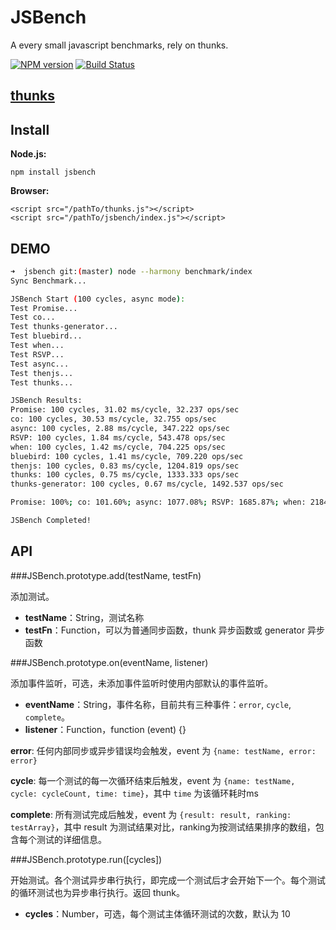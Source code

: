 JSBench
=======

A every small javascript benchmarks, rely on thunks.

[![NPM version][npm-image]][npm-url]
[![Build Status][travis-image]][travis-url]

## [thunks](https://github.com/thunks/thunks)

## Install

**Node.js:**

    npm install jsbench

**Browser:**

    <script src="/pathTo/thunks.js"></script>
    <script src="/pathTo/jsbench/index.js"></script>

## DEMO

```sh
➜  jsbench git:(master) node --harmony benchmark/index
Sync Benchmark...

JSBench Start (100 cycles, async mode):
Test Promise...
Test co...
Test thunks-generator...
Test bluebird...
Test when...
Test RSVP...
Test async...
Test thenjs...
Test thunks...

JSBench Results:
Promise: 100 cycles, 31.02 ms/cycle, 32.237 ops/sec
co: 100 cycles, 30.53 ms/cycle, 32.755 ops/sec
async: 100 cycles, 2.88 ms/cycle, 347.222 ops/sec
RSVP: 100 cycles, 1.84 ms/cycle, 543.478 ops/sec
when: 100 cycles, 1.42 ms/cycle, 704.225 ops/sec
bluebird: 100 cycles, 1.41 ms/cycle, 709.220 ops/sec
thenjs: 100 cycles, 0.83 ms/cycle, 1204.819 ops/sec
thunks: 100 cycles, 0.75 ms/cycle, 1333.333 ops/sec
thunks-generator: 100 cycles, 0.67 ms/cycle, 1492.537 ops/sec

Promise: 100%; co: 101.60%; async: 1077.08%; RSVP: 1685.87%; when: 2184.51%; bluebird: 2200.00%; thenjs: 3737.35%; thunks: 4136.00%; thunks-generator: 4629.85%;

JSBench Completed!
```

## API

###JSBench.prototype.add(testName, testFn)

添加测试。

+ **testName**：String，测试名称
+ **testFn**：Function，可以为普通同步函数，thunk 异步函数或 generator 异步函数

###JSBench.prototype.on(eventName, listener)

添加事件监听，可选，未添加事件监听时使用内部默认的事件监听。

+ **eventName**：String，事件名称，目前共有三种事件：`error`, `cycle`, `complete`。
+ **listener**：Function，function (event) {}

**error**: 任何内部同步或异步错误均会触发，event 为 `{name: testName, error: error}`

**cycle**: 每一个测试的每一次循环结束后触发，event 为 `{name: testName, cycle: cycleCount, time: time}`，其中 `time` 为该循环耗时ms

**complete**: 所有测试完成后触发，event 为 `{result: result, ranking: testArray}`，其中 result 为测试结果对比，ranking为按测试结果排序的数组，包含每个测试的详细信息。

###JSBench.prototype.run([cycles])

开始测试。各个测试异步串行执行，即完成一个测试后才会开始下一个。每个测试的循环测试也为异步串行执行。返回 thunk。

+ **cycles**：Number，可选，每个测试主体循环测试的次数，默认为 10


[npm-url]: https://npmjs.org/package/jsbench
[npm-image]: http://img.shields.io/npm/v/jsbench.svg

[travis-url]: https://travis-ci.org/zensh/jsbench
[travis-image]: http://img.shields.io/travis/zensh/jsbench.svg

